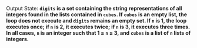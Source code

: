 Output State: **`digits` is a set containing the string representations of all integers found in the lists contained in `cubes`. If `cubes` is an empty list, the loop does not execute and `digits` remains an empty set. If `n` is 1, the loop executes once; if `n` is 2, it executes twice; if `n` is 3, it executes three times. In all cases, `n` is an integer such that 1 ≤ `n` ≤ 3, and `cubes` is a list of `n` lists of integers.**